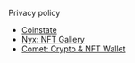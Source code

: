 Privacy policy
- [Coinstate](./coinstate.md)
- [Nyx: NFT Gallery](./nyx.md)
- [Comet: Crypto & NFT Wallet](./comet.md)
